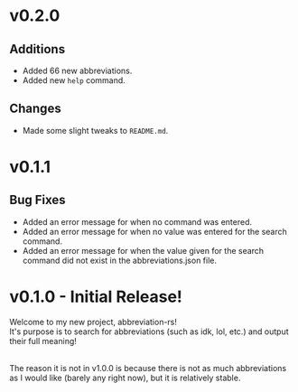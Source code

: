 # v0.2.0

## Additions

- Added 66 new abbreviations.
- Added new `help` command.

## Changes

- Made some slight tweaks to `README.md`.

# v0.1.1

## Bug Fixes

- Added an error message for when no command was entered.
- Added an error message for when no value was entered for the search command.
- Added an error message for when the value given for the search command did not exist in the abbreviations.json file.

# v0.1.0 - Initial Release!

Welcome to my new project, abbreviation-rs! <br>
It's purpose is to search for abbreviations (such as idk, lol, etc.) and output their full meaning! <br> <br>

The reason it is not in v1.0.0 is because there is not as much abbreviations as I would like (barely any right now), but it is relatively stable.